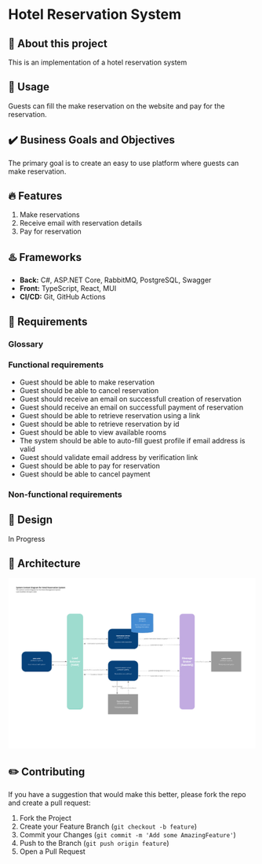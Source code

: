 # Hotel Reservation System

<!-- [![.NET](https://github.com/kimfom01/HotelBackend/actions/workflows/dotnet.yml/badge.svg)](https://github.com/kimfom01/HotelBackend/actions/workflows/dotnet.yml) [![Quality Gate Status](https://sonarcloud.io/api/project_badges/measure?project=kimfom01_HotelReservationSystem&metric=alert_status)](https://sonarcloud.io/summary/new_code?id=kimfom01_HotelReservationSystem) -->

## :wave: About this project

This is an implementation of a hotel reservation system

## :game_die: Usage

Guests can fill the make reservation on the website and pay for the reservation.

## :heavy_check_mark: Business Goals and Objectives

The primary goal is to create an easy to use platform where guests can make reservation.

## :fire: Features

1. Make reservations
2. Receive email with reservation details
3. Pay for reservation

## :hotsprings: Frameworks

- **Back:** C#, ASP.NET Core, RabbitMQ, PostgreSQL, Swagger
- **Front:** TypeScript, React, MUI
- **CI/CD:** Git, GitHub Actions

<!-- ## :heavy_exclamation_mark: Prerequisites

ToDo

## :wrench: Installation

ToDo

## :ferry: Docker compose

### Front (subject to change)

Navigate to `/frontend` directory

```bash
cd /front
```

#### Add environment variables in .env file in `/front/` directory

Replace `<<placeholder>>` with actual

```plaintext
VITE_API_URL=http://localhost:8081/api/v1 #<<this is the order service because we haven't setup api gateway>>
VITE_AUTH_LOGIN_URL=http://localhost:8080/realms/prototype/protocol/openid-connect/token #<<this is keycloak url>>
VITE_AUTH_GRANT_TYPE=<<place your grant type from keycload (currently "password")>>
VITE_AUTH_CLIENT_ID=<<place your client id from keycloak>>
VITE_AUTH_CLIENT_SECRET=<<place your client secret form keycloak>>
VITE_AUTH_REGISTER_URL=http://localhost:8082/keycloak/register #<<registration end point from user service>>
VITE_APP_TITLE=Quests Manager
VITE_YANDEX_API_KEY=<<your yandex api key here>>
```

#### Build and Run

```bash
docker compose up -d
```

To rebuild the image, add `--build`

#### Open the [http://localhost:3000](http://localhost:3000) to access the website -->

## :bookmark_tabs: Requirements

### Glossary

### Functional requirements

- Guest should be able to make reservation
- Guest should be able to cancel reservation
- Guest should receive an email on successfull creation of reservation
- Guest should receive an email on successfull payment of reservation
- Guest should be able to retrieve reservation using a link
- Guest should be able to retrieve reservation by id
- Guest should be able to view available rooms
- The system should be able to auto-fill guest profile if email address is valid
- Guest should validate email address by verification link
- Guest should be able to pay for reservation
- Guest should be able to cancel payment

### Non-functional requirements

<!-- ![quests-manager - Quality attributes](https://github.com/Maxkoz777/quests-manager/assets/54961113/08f5af41-65f0-405b-9d15-bddebad4a071) -->

<!-- ### User stories

![quests-manager - User stories](https://github.com/Maxkoz777/quests-manager/assets/54961113/c59d8c5f-f78b-4d9a-866a-fd93c3110829) -->

## :art: Design

In Progress

## :hammer: Architecture

![architecture](./assets/architecture.jpg)

<!-- ## :link: Links

- [Swagger]()
- [Backend]()
- [Figma]() -->

<!-- ## :movie_camera: Demo

![Demo]() -->

## :pencil2: Contributing

If you have a suggestion that would make this better, please fork the repo and create a pull request:

1. Fork the Project
2. Create your Feature Branch (`git checkout -b feature`)
3. Commit your Changes (`git commit -m 'Add some AmazingFeature'`)
4. Push to the Branch (`git push origin feature`)
5. Open a Pull Request

<!-- ## :lock: License

[![License: CC BY 4.0](https://img.shields.io/badge/License-CC_BY_4.0-lightgrey.svg)](https://creativecommons.org/licenses/by/4.0/) -->

<!-- ## :v: Credits

This project was done by:

[Kim Fom](https://github.com/kimfom01)
-->
